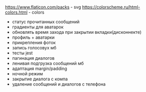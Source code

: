 https://www.flaticon.com/packs - svg
https://colorscheme.ru/html-colors.html - colors

- статус прочитанных сообщений
- градиенты для аватарок
- обновлять время захода при закрытии вкладки(дисконнекте)
- профиль + аватарки
- прикрепления фоток
- запись голосовух мб
- тесты jest
- пагинация диалогов
- ленивая подгрузка сообщений мб
- адаптация margin/padding
- ночной режим
- закрытие диалога с компа
- удаление сообщений и диалогов с телефона